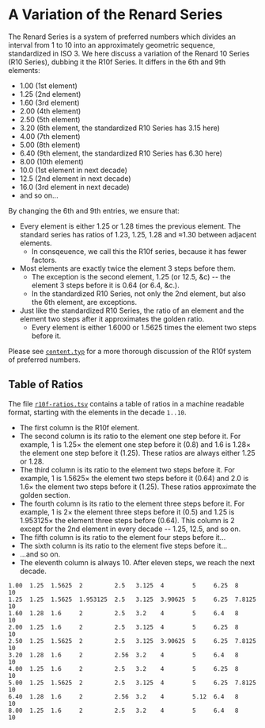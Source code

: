 # A Variation of the Renard Series

The Renard Series is a system of preferred numbers which divides an interval
from 1 to 10 into an approximately geometric sequence, standardized in ISO 3.
We here discuss a variation of the Renard 10 Series (R10 Series), dubbing it
the R10f Series. It differs in the 6th and 9th elements:

- 1.00 (1st element)
- 1.25 (2nd element)
- 1.60 (3rd element)
- 2.00 (4th element)
- 2.50 (5th element)
- 3.20 (6th element, the standardized R10 Series has 3.15 here)
- 4.00 (7th element)
- 5.00 (8th element)
- 6.40 (9th element, the standardized R10 Series has 6.30 here)
- 8.00 (10th element)
- 10.0 (1st element in next decade)
- 12.5 (2nd element in next decade)
- 16.0 (3rd element in next decade)
- and so on...

By changing the 6th and 9th entries, we ensure that:

- Every element is either 1.25 or 1.28 times the previous element. The standard
  series has ratios of 1.23, 1.25, 1.28 and ≈1.30 between adjacent elements.
  - In consqeuence, we call this the R10f series, because it has fewer factors.
- Most elements are exactly twice the element 3 steps before them.
  - The exception is the second element, 1.25 (or 12.5, &c) -- the element 3
    steps before it is 0.64 (or 6.4, &c.).
  - In the standardized R10 Series, not only the 2nd element, but also
    the 6th element, are exceptions.
- Just like the standardized R10 Series, the ratio of an element and the
  element two steps after it approximates the golden ratio.
  - Every element is either 1.6000 or 1.5625 times the element
    two steps before it.

Please see [`content.typ`](./content.typ) for a more thorough discussion of the
R10f system of preferred numbers.

## Table of Ratios

The file [`r10f-ratios.tsv`](./r10f-ratios.tsv) contains a table of ratios in a
machine readable format, starting with the elements in the decade `1..10`.

- The first column is the R10f element.
- The second column is its ratio to the element one step before it. For
  example, 1 is 1.25× the element one step before it (0.8) and 1.6 is 1.28×
  the element one step before it (1.25). These ratios are always either 1.25 or
  1.28.
- The third column is its ratio to the element two steps before it. For
  example, 1 is 1.5625× the element two steps before it (0.64) and 2.0 is
  1.6× the element two steps before it (1.25). These ratios approximate the
  golden section.
- The fourth column is its ratio to the element three steps before it. For
  example, 1 is 2× the element three steps before it (0.5) and 1.25 is
  1.953125× the element three steps before (0.64). This column is 2 except for
  the 2nd element in every decade -- 1.25, 12.5, and so on.
- The fifth column is its ratio to the element four steps before it...
- The sixth column is its ratio to the element five steps before it...
- ...and so on.
- The eleventh column is always 10. After eleven steps, we reach the next
  decade.

```
1.00  1.25  1.5625  2         2.5   3.125  4        5     6.25  8       10
1.25  1.25  1.5625  1.953125  2.5   3.125  3.90625  5     6.25  7.8125  10
1.60  1.28  1.6     2         2.5   3.2    4        5     6.4   8       10
2.00  1.25  1.6     2         2.5   3.125  4        5     6.25  8       10
2.50  1.25  1.5625  2         2.5   3.125  3.90625  5     6.25  7.8125  10
3.20  1.28  1.6     2         2.56  3.2    4        5     6.4   8       10
4.00  1.25  1.6     2         2.5   3.2    4        5     6.25  8       10
5.00  1.25  1.5625  2         2.5   3.125  4        5     6.25  7.8125  10
6.40  1.28  1.6     2         2.56  3.2    4        5.12  6.4   8       10
8.00  1.25  1.6     2         2.5   3.2    4        5     6.4   8       10
```
